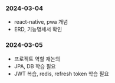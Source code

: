 ### 2024-03-04
- react-native, pwa 개념 
- ERD, 기능명세서 확인

### 2024-03-05
- 프로젝트 역할 재논의
- JPA, DB 학습 필요
- JWT 복습, redis, refresh token 학습 필요


